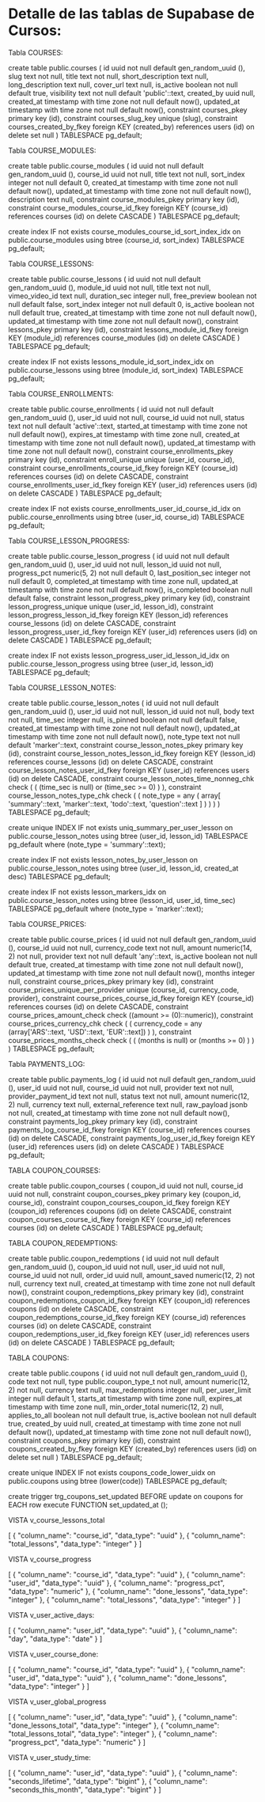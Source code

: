 # Detalle de las tablas de Supabase de Cursos:

Tabla COURSES:

create table public.courses (
  id uuid not null default gen_random_uuid (),
  slug text not null,
  title text not null,
  short_description text null,
  long_description text null,
  cover_url text null,
  is_active boolean not null default true,
  visibility text not null default 'public'::text,
  created_by uuid null,
  created_at timestamp with time zone not null default now(),
  updated_at timestamp with time zone not null default now(),
  constraint courses_pkey primary key (id),
  constraint courses_slug_key unique (slug),
  constraint courses_created_by_fkey foreign KEY (created_by) references users (id) on delete set null
) TABLESPACE pg_default;

Tabla COURSE_MODULES:

create table public.course_modules (
  id uuid not null default gen_random_uuid (),
  course_id uuid not null,
  title text not null,
  sort_index integer not null default 0,
  created_at timestamp with time zone not null default now(),
  updated_at timestamp with time zone not null default now(),
  description text null,
  constraint course_modules_pkey primary key (id),
  constraint course_modules_course_id_fkey foreign KEY (course_id) references courses (id) on delete CASCADE
) TABLESPACE pg_default;

create index IF not exists course_modules_course_id_sort_index_idx on public.course_modules using btree (course_id, sort_index) TABLESPACE pg_default;

Tabla COURSE_LESSONS:

create table public.course_lessons (
  id uuid not null default gen_random_uuid (),
  module_id uuid not null,
  title text not null,
  vimeo_video_id text null,
  duration_sec integer null,
  free_preview boolean not null default false,
  sort_index integer not null default 0,
  is_active boolean not null default true,
  created_at timestamp with time zone not null default now(),
  updated_at timestamp with time zone not null default now(),
  constraint lessons_pkey primary key (id),
  constraint lessons_module_id_fkey foreign KEY (module_id) references course_modules (id) on delete CASCADE
) TABLESPACE pg_default;

create index IF not exists lessons_module_id_sort_index_idx on public.course_lessons using btree (module_id, sort_index) TABLESPACE pg_default;

Tabla COURSE_ENROLLMENTS:

create table public.course_enrollments (
  id uuid not null default gen_random_uuid (),
  user_id uuid not null,
  course_id uuid not null,
  status text not null default 'active'::text,
  started_at timestamp with time zone not null default now(),
  expires_at timestamp with time zone null,
  created_at timestamp with time zone not null default now(),
  updated_at timestamp with time zone not null default now(),
  constraint course_enrollments_pkey primary key (id),
  constraint enroll_unique unique (user_id, course_id),
  constraint course_enrollments_course_id_fkey foreign KEY (course_id) references courses (id) on delete CASCADE,
  constraint course_enrollments_user_id_fkey foreign KEY (user_id) references users (id) on delete CASCADE
) TABLESPACE pg_default;

create index IF not exists course_enrollments_user_id_course_id_idx on public.course_enrollments using btree (user_id, course_id) TABLESPACE pg_default;

Tabla COURSE_LESSON_PROGRESS:

create table public.course_lesson_progress (
  id uuid not null default gen_random_uuid (),
  user_id uuid not null,
  lesson_id uuid not null,
  progress_pct numeric(5, 2) not null default 0,
  last_position_sec integer not null default 0,
  completed_at timestamp with time zone null,
  updated_at timestamp with time zone not null default now(),
  is_completed boolean null default false,
  constraint lesson_progress_pkey primary key (id),
  constraint lesson_progress_unique unique (user_id, lesson_id),
  constraint lesson_progress_lesson_id_fkey foreign KEY (lesson_id) references course_lessons (id) on delete CASCADE,
  constraint lesson_progress_user_id_fkey foreign KEY (user_id) references users (id) on delete CASCADE
) TABLESPACE pg_default;

create index IF not exists lesson_progress_user_id_lesson_id_idx on public.course_lesson_progress using btree (user_id, lesson_id) TABLESPACE pg_default;

Tabla COURSE_LESSON_NOTES:

create table public.course_lesson_notes (
  id uuid not null default gen_random_uuid (),
  user_id uuid not null,
  lesson_id uuid not null,
  body text not null,
  time_sec integer null,
  is_pinned boolean not null default false,
  created_at timestamp with time zone not null default now(),
  updated_at timestamp with time zone not null default now(),
  note_type text not null default 'marker'::text,
  constraint course_lesson_notes_pkey primary key (id),
  constraint course_lesson_notes_lesson_id_fkey foreign KEY (lesson_id) references course_lessons (id) on delete CASCADE,
  constraint course_lesson_notes_user_id_fkey foreign KEY (user_id) references users (id) on delete CASCADE,
  constraint course_lesson_notes_time_nonneg_chk check (
    (
      (time_sec is null)
      or (time_sec >= 0)
    )
  ),
  constraint course_lesson_notes_type_chk check (
    (
      note_type = any (
        array[
          'summary'::text,
          'marker'::text,
          'todo'::text,
          'question'::text
        ]
      )
    )
  )
) TABLESPACE pg_default;

create unique INDEX IF not exists uniq_summary_per_user_lesson on public.course_lesson_notes using btree (user_id, lesson_id) TABLESPACE pg_default
where
  (note_type = 'summary'::text);

create index IF not exists lesson_notes_by_user_lesson on public.course_lesson_notes using btree (user_id, lesson_id, created_at desc) TABLESPACE pg_default;

create index IF not exists lesson_markers_idx on public.course_lesson_notes using btree (lesson_id, user_id, time_sec) TABLESPACE pg_default
where
  (note_type = 'marker'::text);

Tabla COURSE_PRICES:

create table public.course_prices (
  id uuid not null default gen_random_uuid (),
  course_id uuid not null,
  currency_code text not null,
  amount numeric(14, 2) not null,
  provider text not null default 'any'::text,
  is_active boolean not null default true,
  created_at timestamp with time zone not null default now(),
  updated_at timestamp with time zone not null default now(),
  months integer null,
  constraint course_prices_pkey primary key (id),
  constraint course_prices_unique_per_provider unique (course_id, currency_code, provider),
  constraint course_prices_course_id_fkey foreign KEY (course_id) references courses (id) on delete CASCADE,
  constraint course_prices_amount_check check ((amount >= (0)::numeric)),
  constraint course_prices_currency_chk check (
    (
      currency_code = any (array['ARS'::text, 'USD'::text, 'EUR'::text])
    )
  ),
  constraint course_prices_months_check check (
    (
      (months is null)
      or (months >= 0)
    )
  )
) TABLESPACE pg_default;

Tabla PAYMENTS_LOG:

create table public.payments_log (
  id uuid not null default gen_random_uuid (),
  user_id uuid not null,
  course_id uuid not null,
  provider text not null,
  provider_payment_id text not null,
  status text not null,
  amount numeric(12, 2) null,
  currency text null,
  external_reference text null,
  raw_payload jsonb not null,
  created_at timestamp with time zone not null default now(),
  constraint payments_log_pkey primary key (id),
  constraint payments_log_course_id_fkey foreign KEY (course_id) references courses (id) on delete CASCADE,
  constraint payments_log_user_id_fkey foreign KEY (user_id) references users (id) on delete CASCADE
) TABLESPACE pg_default;

TABLA COUPON_COURSES:

create table public.coupon_courses (
  coupon_id uuid not null,
  course_id uuid not null,
  constraint coupon_courses_pkey primary key (coupon_id, course_id),
  constraint coupon_courses_coupon_id_fkey foreign KEY (coupon_id) references coupons (id) on delete CASCADE,
  constraint coupon_courses_course_id_fkey foreign KEY (course_id) references courses (id) on delete CASCADE
) TABLESPACE pg_default;

TABLA COUPON_REDEMPTIONS:

create table public.coupon_redemptions (
  id uuid not null default gen_random_uuid (),
  coupon_id uuid not null,
  user_id uuid not null,
  course_id uuid not null,
  order_id uuid null,
  amount_saved numeric(12, 2) not null,
  currency text null,
  created_at timestamp with time zone not null default now(),
  constraint coupon_redemptions_pkey primary key (id),
  constraint coupon_redemptions_coupon_id_fkey foreign KEY (coupon_id) references coupons (id) on delete CASCADE,
  constraint coupon_redemptions_course_id_fkey foreign KEY (course_id) references courses (id) on delete CASCADE,
  constraint coupon_redemptions_user_id_fkey foreign KEY (user_id) references users (id) on delete CASCADE
) TABLESPACE pg_default;

TABLA COUPONS:

create table public.coupons (
  id uuid not null default gen_random_uuid (),
  code text not null,
  type public.coupon_type_t not null,
  amount numeric(12, 2) not null,
  currency text null,
  max_redemptions integer null,
  per_user_limit integer null default 1,
  starts_at timestamp with time zone null,
  expires_at timestamp with time zone null,
  min_order_total numeric(12, 2) null,
  applies_to_all boolean not null default true,
  is_active boolean not null default true,
  created_by uuid null,
  created_at timestamp with time zone not null default now(),
  updated_at timestamp with time zone not null default now(),
  constraint coupons_pkey primary key (id),
  constraint coupons_created_by_fkey foreign KEY (created_by) references users (id) on delete set null
) TABLESPACE pg_default;

create unique INDEX IF not exists coupons_code_lower_uidx on public.coupons using btree (lower(code)) TABLESPACE pg_default;

create trigger trg_coupons_set_updated BEFORE
update on coupons for EACH row
execute FUNCTION set_updated_at ();

VISTA v_course_lessons_total

[
  {
    "column_name": "course_id",
    "data_type": "uuid"
  },
  {
    "column_name": "total_lessons",
    "data_type": "integer"
  }
]

VISTA v_course_progress

[
  {
    "column_name": "course_id",
    "data_type": "uuid"
  },
  {
    "column_name": "user_id",
    "data_type": "uuid"
  },
  {
    "column_name": "progress_pct",
    "data_type": "numeric"
  },
  {
    "column_name": "done_lessons",
    "data_type": "integer"
  },
  {
    "column_name": "total_lessons",
    "data_type": "integer"
  }
]

VISTA v_user_active_days:

[
  {
    "column_name": "user_id",
    "data_type": "uuid"
  },
  {
    "column_name": "day",
    "data_type": "date"
  }
]

VISTA v_user_course_done:

[
  {
    "column_name": "course_id",
    "data_type": "uuid"
  },
  {
    "column_name": "user_id",
    "data_type": "uuid"
  },
  {
    "column_name": "done_lessons",
    "data_type": "integer"
  }
]

VISTA v_user_global_progress

[
  {
    "column_name": "user_id",
    "data_type": "uuid"
  },
  {
    "column_name": "done_lessons_total",
    "data_type": "integer"
  },
  {
    "column_name": "total_lessons_total",
    "data_type": "integer"
  },
  {
    "column_name": "progress_pct",
    "data_type": "numeric"
  }
]

VISTA v_user_study_time:

[
  {
    "column_name": "user_id",
    "data_type": "uuid"
  },
  {
    "column_name": "seconds_lifetime",
    "data_type": "bigint"
  },
  {
    "column_name": "seconds_this_month",
    "data_type": "bigint"
  }
]